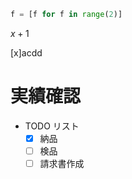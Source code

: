 ```python
f = [f for f in range(2)]
```

$x+1$

[x]acdd


# 実績確認
- TODO リスト
    - [x] 納品
    - [ ] 検品
    - [ ] 請求書作成

